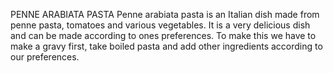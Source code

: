 PENNE ARABIATA PASTA
Penne arabiata pasta is an Italian dish made from penne pasta, tomatoes and various vegetables.
It is a very delicious dish and can be made according to ones preferences.
To make this we have to make a gravy first, take boiled pasta and add other ingredients according to our preferences.